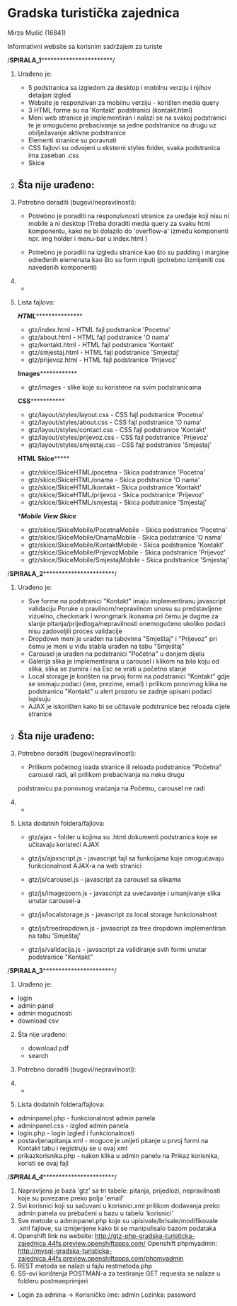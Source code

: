 # Gradska turistička zajednica

Mirza Mušić (16841)

Informativni website sa korisnim sadržajem za turiste


/****************************************SPIRALA_1***************************************************************/

1) Urađeno je:

   * 5 podstranica sa izgledom za desktop i mobilnu verziju i njihov detaljan izgled
   * Website je responzivan za mobilnu verziju - korišten media query
   * 3 HTML forme su na 'Kontakt' podstranici (kontakt.html)
   * Meni web stranice je implementiran i nalazi se na svakoj podstranici te je omogućeno prebacivanje
     sa jedne podstranice na drugu uz obilježavanje aktivne podstranice
   * Elementi stranice su poravnati
   * CSS fajlovi su odvojeni u eksterni styles folder, svaka podstranica ima zaseban .css
   * Skice
   
2) Šta nije urađeno: 
    - 
    
3) Potrebno doraditi (bugovi/nepravilnosti):

    * Potrebno je poraditi na responzivnosti stranice za uređaje koji nisu ni mobile a ni desktop 
      (Treba doraditi media query za svaku html komponentu, kako ne bi dolazilo do 'overflow-a' 
      između komponenti npr. img holder i menu-bar u index.html )
      
    * Potrebno je poraditi na izgledu stranice kao što su padding i margine određenih elemenata kao što su
      form inputi (potrebno izmijeniti css navedenih komponenti)
   
4)   -

5)  Lista fajlova:

     *********************HTML************************************
     
     * gtz/index.html - HTML fajl podstranice 'Pocetna'
     * gtz/about.html - HTML fajl podstranice 'O nama'
     * gtz/kontakt.html - HTML fajl podstranice 'Kontakt'
     * gtz/smjestaj.html - HTML fajl podstranice 'Smjestaj'
     * gtz/prijevoz.html - HTML fajl podstranice 'Prijevoz'
     
     **********************Images**********************************
     
     * gtz/images - slike koje su koristene na svim podstranicama
     
     ************************CSS***********************************
     
     * gtz/layout/styles/layout.css - CSS fajl podstranice 'Pocetna'
     * gtz/layout/styles/about.css  - CSS fajl podstranice 'O nama'
     * gtz/layout/styles/contact.css - CSS fajl podstranice 'Kontakt'
     * gtz/layout/styles/prijevoz.css - CSS fajl podstranice 'Prijevoz'
     * gtz/layout/styles/smjestaj.css - CSS fajl podstranice 'Smjestaj'
     
     ************************HTML Skice*****************************
     
     * gtz/skice/SkiceHTML/pocetna - Skica podstranice 'Pocetna'
     * gtz/skice/SkiceHTML/onama - Skica podstranice 'O nama'
     * gtz/skice/SkiceHTML/kontakt - Skica podstranice 'Kontakt'
     * gtz/skice/SkiceHTML/prijevoz - Skica podstranice 'Prijevoz'
     * gtz/skice/SkiceHTML/smjestaj - Skica podstranice 'Smjestaj'
     
     ************************Mobile View Skice***********************
     
     * gtz/skice/SkiceMobile/PocetnaMobile - Skica podstranice 'Pocetna'
     * gtz/skice/SkiceMobile/OnamaMobile - Skica podstranice 'O nama' 
     * gtz/skice/SkiceMobile/KontaktMobile - Skica podstranice 'Kontakt'
     * gtz/skice/SkiceMobile/PrijevozMobile - Skica podstranice 'Prijevoz'
     * gtz/skice/SkiceMobile/SmjestajMobile - Skica podstranice 'Smjestaj'
         

/****************************************SPIRALA_2***************************************************************/


1) Urađeno je:

   * Sve forme na podstranici "Kontakt" imaju implementiranu javascript validaciju
     Poruke o pravilnom/nepravilnom unosu su predstavljene vizuelno, checkmark i wrongmark ikonama pri čemu je dugme za 
     slanje pitanja/prijedloga/nepravilnosti onemogućeno ukoliko podaci nisu zadovoljili proces validacije
   * Dropdown meni je urađen na tabovima "Smještaj" i "Prijevoz" pri čemu je meni u vidu stabla urađen na tabu "Smještaj"
   * Carousel je urađen na podstranici "Početna" u donjem dijelu
   * Galerija slika je implementirana u carousel i klikom na bilo koju od slika, slika se zumira i na Esc se vrati u početno stanje
   * Local storage je korišten na prvoj formi na podstranici "Kontakt" gdje se snimaju podaci (ime, prezime, email) i prilikom ponovnog
   klika na podstranicu "Kontakt" u alert prozoru se zadnje upisani podaci ispisuju
   * AJAX je iskorišten kako bi se učitavale podstranice bez reloada cijele stranice
   
   
2) Šta nije urađeno: 
    - 
    
3) Potrebno doraditi (bugovi/nepravilnosti):

    - Prilikom početnog loada stranice ili reloada podstranice "Početna" carousel radi, ali prilikom prebacivanja na neku drugu 
    
    podstranicu pa ponovnog vraćanja na Početnu, carousel ne radi
   
4)   -

5)  Lista dodatnih foldera/fajlova:

    * gtz/ajax - folder u kojima su .html dokumenti podstranica koje se učitavaju koristeći AJAX
    
    * gtz/js/ajaxscript.js - javascript fajl sa funkcijama koje omogućavaju funkcionalnost AJAX-a na web stranici
    
    * gtz/js/carousel.js - javascript za carousel sa slikama
    
    * gtz/js/imagezoom.js - javascript za uvećavanje i umanjivanje slika unutar carousel-a 
    
    * gtz/js/localstorage.js - javascript za local storage funkcionalnost
    
    * gtz/js/treedropdown.js - javascript za tree dropdown implementiran na tabu 'Smještaj'
    
    * gtz/js/validacija.js - javascript za validiranje svih formi unutar podstranice "Kontakt"
    

/****************************************SPIRALA_3***************************************************************/


1) Urađeno je:

  * login
  * admin panel
  * admin mogućnosti
  * download csv
   
2) Šta nije urađeno: 
    * download pdf
    * search
    
3) Potrebno doraditi (bugovi/nepravilnosti):

   
4)   -

5)  Lista dodatnih foldera/fajlova:
  * adminpanel.php - funkcionalnost admin panela
  * adminpanel.css - izgled admin panela
  * login.php - login izgled i funkcionalnosti
  * postavljenapitanja.xml - moguce je unijeti pitanje u prvoj formi na Kontakt tabu i registruju se u ovaj xml
  * prikazkorisnika.php - nakon klika u admin panelu na Prikaz korisnika, koristi se ovaj fajl
  
  
  
  /*************************************SPIRALA_4************************************************************/
  
  1) Napravljena je baza 'gtz' sa tri tabele: pitanja, prijedlozi, nepravilnosti koje su povezane preko polja 'email'
  2) Svi korisnici koji su sačuvani u korisnici.xml prilikom dodavanja preko admin panela su prebačeni u bazu u tabelu 'korisnici'
  3) Sve metode u adminpanel.php koje su upisivale/brisale/modifikovale .xml fajlove, su izmijenjene kako bi se manipulisalo bazom    podataka
  4) Openshift link na website: http://gtz-php-gradska-turisticka-zajednica.44fs.preview.openshiftapps.com/
     Openshift phpmyadmin: http://mysql-gradska-turisticka-zajednica.44fs.preview.openshiftapps.com/phpmyadmin
  5) REST metoda se nalazi u fajlu restmetoda.php
  6) SS-ovi korištenja POSTMAN-a za testiranje GET requesta se nalaze u folderu postmanprimjeri
  
  * Login za admina -> Korisničko ime: admin      Lozinka: password
  
  
  
   
  
